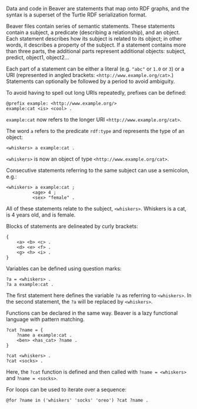 Data and code in Beaver are statements that map onto RDF graphs, and the 
syntax is a superset of the Turtle RDF serialization format.

Beaver files contain series of semantic statements. These statements contain a
subject, a predicate (describing a relationship), and an object. Each statement
describes how its subject is related to its object; in other words, it 
describes a property of the subject. If a statement contains more than three 
parts, the additional parts represent additional objects: subject, predict, 
object1, object2...

Each part of a statement can be either a literal (e.g. `"abc"` or `1.0` or `3`) 
or a  URI (represented in angled brackets: `<http://www.example.org/cat>`.) 
Statements can optionally be followed by a period to avoid ambiguity.

To avoid having to spell out long URIs repeatedly, prefixes can be defined:
    
    @prefix example: <http://www.example.org/>
    example:cat <is> <cool> .

`example:cat` now refers to the longer URI `<http://www.example.org/cat>`.

The word `a` refers to the predicate `rdf:type` and represents the type of an 
object:

    <whiskers> a example:cat .

`<whiskers>` is now an object of type `<http://www.example.org/cat>`.

Consecutive statements referring to the same subject can use a semicolon, e.g.:

    <whiskers> a example:cat ;
              <age> 4 ;
              <sex> "female" .

All of these statements relate to the subject, `<whiskers>`. Whiskers is a cat,
is 4 years old, and is female.

Blocks of statements are delineated by curly brackets:

    {
        <a> <b> <c> .
        <d> <e> <f> .
        <g> <h> <i> .
    }

Variables can be defined using question marks:

    ?a = <whiskers> .
    ?a a example:cat .

The first statement here defines the variable `?a` as referring to 
`<whiskers>`. In the second statement, the `?a` will be replaced by 
`<whiskers>`.

Functions can be declared in the same way. Beaver is a lazy functional language
with pattern matching.

    ?cat ?name = {
        ?name a example:cat .
        <ben> <has_cat> ?name .
    }

    ?cat <whiskers> .
    ?cat <socks> .

Here, the `?cat` function is defined and then called with `?name = <whiskers>` 
and `?name = <socks>`.

For loops can be used to iterate over a sequence:

    @for ?name in ('whiskers' 'socks' 'oreo') ?cat ?name .